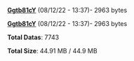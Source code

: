 [**Ggtb81cY**](/data/Ggtb81cY.txt) (08/12/22 - 13:37)- 2963 bytes

[**Ggtb81cY**](/data/Ggtb81cY.txt) (08/12/22 - 13:37)- 2963 bytes

**Total Datas**: 7743

**Total Size**: 44.91 MB / 44.9 MB